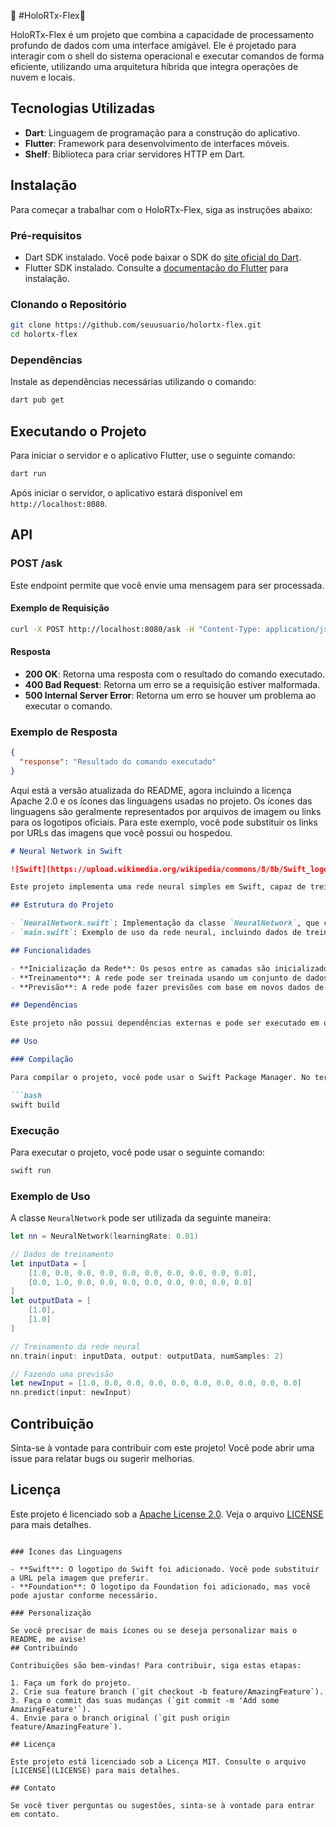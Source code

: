 
🍄 #HoloRTx-Flex🍄

HoloRTx-Flex é um projeto que combina a capacidade de processamento profundo de dados com uma interface amigável. Ele é projetado para interagir com o shell do sistema operacional e executar comandos de forma eficiente, utilizando uma arquitetura híbrida que integra operações de nuvem e locais.

## Tecnologias Utilizadas

- **Dart**: Linguagem de programação para a construção do aplicativo.
- **Flutter**: Framework para desenvolvimento de interfaces móveis.
- **Shelf**: Biblioteca para criar servidores HTTP em Dart.

## Instalação

Para começar a trabalhar com o HoloRTx-Flex, siga as instruções abaixo:

### Pré-requisitos

- Dart SDK instalado. Você pode baixar o SDK do [site oficial do Dart](https://dart.dev/get-dart).
- Flutter SDK instalado. Consulte a [documentação do Flutter](https://flutter.dev/docs/get-started/install) para instalação.

### Clonando o Repositório

```bash
git clone https://github.com/seuusuario/holortx-flex.git
cd holortx-flex
```

### Dependências

Instale as dependências necessárias utilizando o comando:

```bash
dart pub get
```

## Executando o Projeto

Para iniciar o servidor e o aplicativo Flutter, use o seguinte comando:

```bash
dart run
```

Após iniciar o servidor, o aplicativo estará disponível em `http://localhost:8080`.

## API

### POST /ask

Este endpoint permite que você envie uma mensagem para ser processada.

#### Exemplo de Requisição

```bash
curl -X POST http://localhost:8080/ask -H "Content-Type: application/json" -d '{"message": "seu comando aqui"}'
```

#### Resposta

- **200 OK**: Retorna uma resposta com o resultado do comando executado.
- **400 Bad Request**: Retorna um erro se a requisição estiver malformada.
- **500 Internal Server Error**: Retorna um erro se houver um problema ao executar o comando.

### Exemplo de Resposta

```json
{
  "response": "Resultado do comando executado"
}
```
Aqui está a versão atualizada do README, agora incluindo a licença Apache 2.0 e os ícones das linguagens usadas no projeto. Os ícones das linguagens são geralmente representados por arquivos de imagem ou links para os logotipos oficiais. Para este exemplo, você pode substituir os links por URLs das imagens que você possui ou hospedou.

```markdown
# Neural Network in Swift

![Swift](https://upload.wikimedia.org/wikipedia/commons/8/8b/Swift_logo_and_icon.png) ![Foundation](https://upload.wikimedia.org/wikipedia/commons/4/4e/Foundation_Logo.png)

Este projeto implementa uma rede neural simples em Swift, capaz de treinar com dados de entrada e fazer previsões. A arquitetura consiste em uma camada de entrada, uma camada oculta e uma camada de saída.

## Estrutura do Projeto

- `NeuralNetwork.swift`: Implementação da classe `NeuralNetwork`, que contém a lógica para a rede neural, incluindo a inicialização, o treinamento e a previsão.
- `main.swift`: Exemplo de uso da rede neural, incluindo dados de treinamento e uma previsão.

## Funcionalidades

- **Inicialização da Rede**: Os pesos entre as camadas são inicializados aleatoriamente.
- **Treinamento**: A rede pode ser treinada usando um conjunto de dados de entrada e saída. O treinamento utiliza o algoritmo de retropropagação.
- **Previsão**: A rede pode fazer previsões com base em novos dados de entrada.

## Dependências

Este projeto não possui dependências externas e pode ser executado em qualquer ambiente que suporte Swift.

## Uso

### Compilação

Para compilar o projeto, você pode usar o Swift Package Manager. No terminal, navegue até o diretório do projeto e execute:

```bash
swift build
```

### Execução

Para executar o projeto, você pode usar o seguinte comando:

```bash
swift run
```

### Exemplo de Uso

A classe `NeuralNetwork` pode ser utilizada da seguinte maneira:

```swift
let nn = NeuralNetwork(learningRate: 0.01)

// Dados de treinamento
let inputData = [
    [1.0, 0.0, 0.0, 0.0, 0.0, 0.0, 0.0, 0.0, 0.0, 0.0],
    [0.0, 1.0, 0.0, 0.0, 0.0, 0.0, 0.0, 0.0, 0.0, 0.0]
]
let outputData = [
    [1.0],
    [1.0]
]

// Treinamento da rede neural
nn.train(input: inputData, output: outputData, numSamples: 2)

// Fazendo uma previsão
let newInput = [1.0, 0.0, 0.0, 0.0, 0.0, 0.0, 0.0, 0.0, 0.0, 0.0]
nn.predict(input: newInput)
```

## Contribuição

Sinta-se à vontade para contribuir com este projeto! Você pode abrir uma issue para relatar bugs ou sugerir melhorias.

## Licença

Este projeto é licenciado sob a [Apache License 2.0](https://www.apache.org/licenses/LICENSE-2.0). Veja o arquivo [LICENSE](LICENSE) para mais detalhes.
```

### Ícones das Linguagens

- **Swift**: O logotipo do Swift foi adicionado. Você pode substituir a URL pela imagem que preferir.
- **Foundation**: O logotipo da Foundation foi adicionado, mas você pode ajustar conforme necessário.

### Personalização

Se você precisar de mais ícones ou se deseja personalizar mais o README, me avise!
## Contribuindo

Contribuições são bem-vindas! Para contribuir, siga estas etapas:

1. Faça um fork do projeto.
2. Crie sua feature branch (`git checkout -b feature/AmazingFeature`).
3. Faça o commit das suas mudanças (`git commit -m 'Add some AmazingFeature'`).
4. Envie para o branch original (`git push origin feature/AmazingFeature`).

## Licença

Este projeto está licenciado sob a Licença MIT. Consulte o arquivo [LICENSE](LICENSE) para mais detalhes.

## Contato

Se você tiver perguntas ou sugestões, sinta-se à vontade para entrar em contato.


